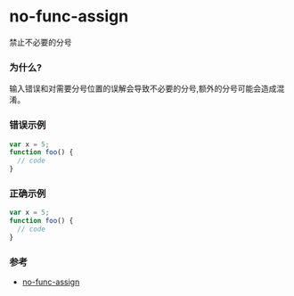 # no-func-assign

禁止不必要的分号

### 为什么?

输入错误和对需要分号位置的误解会导致不必要的分号,额外的分号可能会造成混淆。

### 错误示例

```js
var x = 5;
function foo() {
  // code
}
```

### 正确示例

```js
var x = 5;
function foo() {
  // code
}
```

### 参考

- [no-func-assign](https://eslint.org/docs/rules/no-func-assign)
